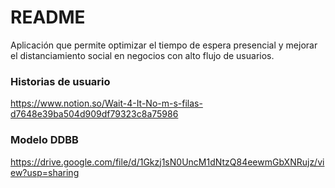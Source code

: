# README

Aplicación que permite optimizar el tiempo de espera presencial y mejorar el distanciamiento social en negocios con alto flujo de usuarios.

### Historias de usuario

https://www.notion.so/Wait-4-It-No-m-s-filas-d7648e39ba504d909df79323c8a75986

### Modelo DDBB

https://drive.google.com/file/d/1Gkzj1sN0UncM1dNtzQ84eewmGbXNRujz/view?usp=sharing

